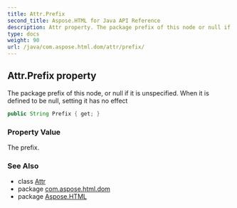 ```yaml
---
title: Attr.Prefix
second_title: Aspose.HTML for Java API Reference
description: Attr property. The package prefix of this node or null if it is unspecified. When it is defined to be null setting it has no effect
type: docs
weight: 90
url: /java/com.aspose.html.dom/attr/prefix/
---
```

## Attr.Prefix property

The package prefix of this node, or null if it is unspecified. When it is defined to be null, setting it has no effect

```java
public String Prefix { get; }
```

### Property Value

The prefix.

### See Also

* class [Attr](../)
* package [com.aspose.html.dom](../../attr/)
* package [Aspose.HTML](../../../)
